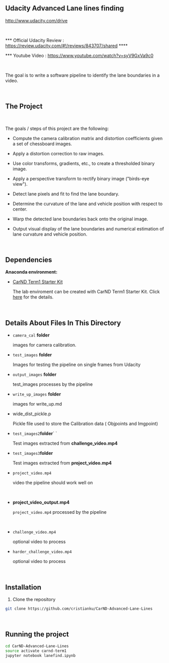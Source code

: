 Udacity Advanced Lane lines finding
-----------------------------------

<http://www.udacity.com/drive>

 

\*\*\* Official Udacity Review :
<https://review.udacity.com/#!/reviews/843707/shared> \*\*\*\*

\*\*\* Youtube Video : <https://www.youtube.com/watch?v=syV9GxVa9c0>

 

The goal is to write a software pipeline to identify the lane boundaries in a
video.

 

The Project
-----------

 

The goals / steps of this project are the following:

-   Compute the camera calibration matrix and distortion coefficients given a
    set of chessboard images.

-   Apply a distortion correction to raw images.

-   Use color transforms, gradients, etc., to create a thresholded binary image.

-   Apply a perspective transform to rectify binary image ("birds-eye view").

-   Detect lane pixels and fit to find the lane boundary.

-   Determine the curvature of the lane and vehicle position with respect to
    center.

-   Warp the detected lane boundaries back onto the original image.

-   Output visual display of the lane boundaries and numerical estimation of
    lane curvature and vehicle position.

 

Dependencies
------------

**Anaconda environment:**

-   [CarND Term1 Starter
    Kit](https://github.com/udacity/CarND-Term1-Starter-Kit)

    The lab enviroment can be created with CarND Term1 Starter Kit. Click
    [here](https://github.com/udacity/CarND-Term1-Starter-Kit/blob/master/README.md)
    for the details.

 

Details About Files In This Directory
-------------------------------------

-   `camera_cal` **folder**

    images for camera calibration.

-   `test_images` **folder**

    Images for testing the pipeline on single frames from Udacity

-   `output_images` **folder**

    test_images processes by the pipeline

-   `write_up_images` **folder**

    images for write_up.md

-   wide_dist_pickle.p

    Pickle file used to store the Calibration data ( Objpoints and Imgpoint)

-   `test_images2`**folder**\` \`

    Test images extracted from **challenge_video.mp4**

-   `test_images3`**folder**

    Test images extracted from **project_video.mp4**

-   `project_video.mp4`

    video the pipeline should work well on

     

-   **project_video_output.mp4**

    `project_video.mp4` processed by the pipeline

 

-   `challenge_video.mp4`

    optional video to process

-   `harder_challenge_video.mp4`

    optional video to process

     

Installation
------------

1.  Clone the repository

~~~~~~~~~~~~~~~~~~~~~~~~~~~~~~~~~~~~~~~~~~~~~~~~~~~~~~~~~~~~~~~~~~~~~~~~~~~~~ sh
git clone https://github.com/cristianku/CarND-Advanced-Lane-Lines
~~~~~~~~~~~~~~~~~~~~~~~~~~~~~~~~~~~~~~~~~~~~~~~~~~~~~~~~~~~~~~~~~~~~~~~~~~~~~~~~

 

Running the project
-------------------

~~~~~~~~~~~~~~~~~~~~~~~~~~~~~~~~~~~~~~~~~~~~~~~~~~~~~~~~~~~~~~~~~~~~~~~~~~~~~ sh
cd CarND-Advanced-Lane-Lines
source activate carnd-term1
jupyter notebook lanefind.ipynb
~~~~~~~~~~~~~~~~~~~~~~~~~~~~~~~~~~~~~~~~~~~~~~~~~~~~~~~~~~~~~~~~~~~~~~~~~~~~~~~~

 
-
